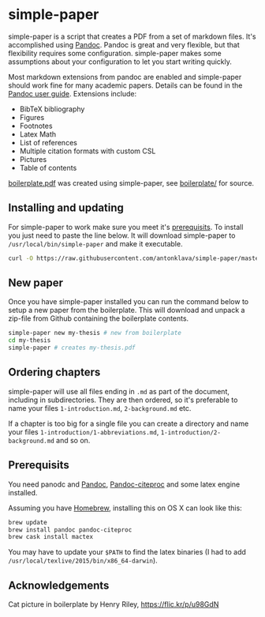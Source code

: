 # simple-paper

simple-paper is a script that creates a PDF from a set of markdown files. It's
accomplished using [Pandoc](http://pandoc.org/). Pandoc is great and very
flexible, but that flexibility requires some configuration. simple-paper makes
some assumptions about your configuration to let you start writing quickly.

Most markdown extensions from pandoc are enabled and simple-paper should work
fine for many academic papers. Details can be found in the [Pandoc user
guide](http://pandoc.org/README.html#pandocs-markdown). Extensions include:

* BibTeX bibliography
* Figures
* Footnotes
* Latex Math
* List of references
* Multiple citation formats with custom CSL
* Pictures
* Table of contents

[boilerplate.pdf](boilerplate.pdf) was created using simple-paper, see
[boilerplate/](boilerplate/1-introduction.md) for source.

## Installing and updating

For simple-paper to work make sure you meet it's [prerequisits](#prerequisits).
To install you just need to paste the line below. It will download simple-paper
to `/usr/local/bin/simple-paper` and make it executable.

```bash
curl -O https://raw.githubusercontent.com/antonklava/simple-paper/master/simple-paper && mv simple-paper /usr/local/bin/ && chmod +x /usr/local/bin/simple-paper
```

## New paper

Once you have simple-paper installed you can run the command below to setup a
new paper from the boilerplate. This will download and unpack a zip-file from
Github containing the boilerplate contents.

```bash
simple-paper new my-thesis # new from boilerplate
cd my-thesis
simple-paper # creates my-thesis.pdf
```

## Ordering chapters

simple-paper will use all files ending in `.md` as part of the document,
including in subdirectories. They are then ordered, so it's preferable to name
your files `1-introduction.md`, `2-background.md` etc.

If a chapter is too big for a single file you can create a directory and name
your files `1-introduction/1-abbreviations.md`,
`1-introduction/2-background.md` and so on.

## Prerequisits

You need panodc and [Pandoc](http://pandoc.org/),
[Pandoc-citeproc](https://github.com/jgm/pandoc-citeproc) and some latex engine
installed.

Assuming you have [Homebrew](http://brew.sh/), installing this on OS X can look
like this:

```bash
brew update
brew install pandoc pandoc-citeproc
brew cask install mactex
```

You may have to update your `$PATH` to find the latex binaries (I had to add
`/usr/local/texlive/2015/bin/x86_64-darwin`).

## Acknowledgements

Cat picture in boilerplate by Henry Riley, https://flic.kr/p/u98GdN
